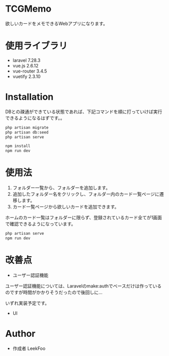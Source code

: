 # TCGMemo

欲しいカードをメモできるWebアプリになります。

# 使用ライブラリ

* laravel 7.28.3
* vue.js 2.6.12
* vue-router 3.4.5
* vuetify 2.3.10

# Installation

DBとの疎通ができている状態であれば、下記コマンドを順に打っていけば実行できるようになるはずです。。

```bash
php artisan migrate
php artisan db:seed
php artisan serve

npm install
npm run dev
```

# 使用法

1. フォルダー一覧から、フォルダーを追加します。
1. 追加したフォルダー名をクリックし、フォルダー内のカード一覧ページに遷移します。
1. カード一覧ページから欲しいカードを追加できます。

ホームのカード一覧はフォルダーに限らず、登録されているカード全てが1画面で確認できるようになっています。

```bash
php artisan serve
npm run dev
```

# 改善点

* ユーザー認証機能

ユーザー認証機能については、Laravelのmake:authでベースだけは作っているのですが時間がかかりそうだったので後回しに…

いずれ実装予定です。

* UI


# Author

* 作成者 LeekFoo